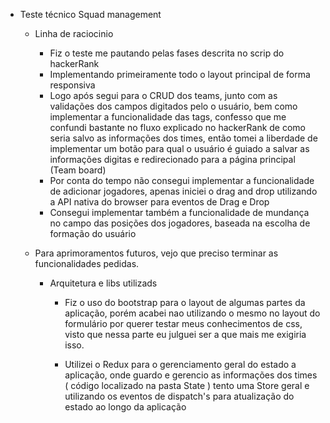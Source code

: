  - Teste técnico Squad management 

    - Linha de raciocinio
        - Fiz o teste me pautando pelas fases descrita no scrip do hackerRank
        - Implementando primeiramente todo o layout principal de forma responsiva
        - Logo após segui para o CRUD dos teams, junto com as validações dos campos digitados pelo o usuário,
        bem como implementar a funcionalidade das tags, confesso que me confundi bastante no fluxo explicado no hackerRank de como seria salvo as informações dos times, então tomei a liberdade de implementar um botão para qual o usuário é guiado a salvar as informações digitas e redirecionado para a página principal (Team board)
        - Por conta do tempo não consegui implementar a funcionalidade de adicionar jogadores, apenas iniciei o drag and drop utilizando a API nativa do browser para eventos de Drag e Drop
        - Consegui implementar também a funcionalidade de mundança no campo das posições dos jogadores, baseada na escolha de formação do usuário


    - Para aprimoramentos futuros, vejo que preciso terminar as funcionalidades pedidas.


      - Arquitetura e libs utilizads
          - Fiz o uso do bootstrap para o layout de algumas partes da aplicação, porém acabei nao utilizando o mesmo no layout do formulário por querer testar meus conhecimentos de css, visto que nessa parte eu julguei ser a que mais me exigiria isso.

          - Utilizei o Redux para o gerenciamento geral do estado a aplicação, onde guardo e gerencio as informações dos times ( código localizado na pasta State )  tento uma Store geral e utilizando os eventos de dispatch's para atualização do estado ao longo da aplicação 


